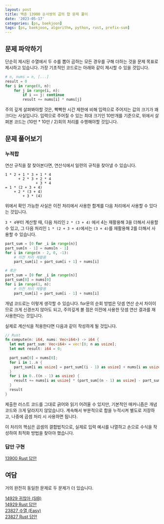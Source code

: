 ```yaml
---
layout: post
title: 백준 13900 순서쌍의 곱의 합 문제 풀이
date: '2023-05-17'
categories: [ps, baekjoon]
tags: [ps, baekjoon, algorithm, python, rust, prefix-sum]
---
```


## 문제 파악하기

단순히 제시된 수열에서 두 수를 뽑아 곱하는 모든 경우를 구해 더하는 것을 문제 목표로 제시하고 있습니다. 가장 기초적인 코드로는 아래와 같이 제시할 수 있을 것입니다.  

```python
# n, nums = n, [...]
result = 0
for i in range(0, n):
    for j in range(i, n):
        if i == j: continue
        result += nums[i] * nums[j]
```

주의 깊게 살펴봐야할 것은, 빡빡한 시간 제한에 비해 입력으로 주어지는 값의 크기가 꽤 크다는 사실입니다. 입력으로 주어질 수 있는 최대 크기인 10만개를 기준으로, 위에서 살펴본 코드는 (10만 * 10만 / 2)회의 처리를 수행해야할 것입니다.  

## 문제 풀어보기
### 누적합

연산 규칙을 잘 찾아본다면, 연산식에서 일련의 규칙을 찾아낼 수 있습니다.

```text
1 * 2 + 1 * 3 + 1 * 4
      + 2 * 3 + 2 * 4
              + 3 * 4
= 1 * (2 + 3 + 4) 
    + 2 * (3 + 4)
        + 3 * (4)
```

위에서 확인 가능한 사실은 이전 처리에서 사용한 합계를 다음 처리에서 사용할 수 있다는 것입니다.  

`3 * 4`부터 계산할 때, 다음 처리인 `2 * (3 + 4)` 에서 4는 재활용해 3을 더해서 사용할 수 있고, 그 다음 처리인 `1 * (2 + 3 + 4)`에서는 `(3 + 4)`를 재활용해 2를 더해서 사용할 수 있습니다.  

```python
part_sum = [0 for _i in range(n)]
part_sum[n - 1] = nums[n - 1]
for i in range(n - 2, 0, -1):
    # 이전 처리 재활용
    part_sum[i] = part_sum[i + 1] + nums[i]

# 혹은 
part_sum = [0 for _i in range(n)]
part_sum[0] = nums[0]
for i in range(1, n):
    # 이전 처리 재활용
    part_sum[i] = part_sum[i - 1] + nums[i]
```

개념 코드로는 이렇게 생각할 수 있습니다. for문의 순회 방법은 덧셈 연산 순서 차이이므로 크게 신경쓰지 않아도 되고, 주의깊게 볼 점은 이전에 사용한 덧셈 연산 결과를 재사용한다는 것입니다.  

실제로 계산식을 적용한다면 다음과 같이 작성하게 될 것입니다.  

```rust
// Rust
fn compute(n: i64, nums: Vec<i64>) -> i64 {
  let mut part_sum: Vec<i64> = vec![0; n as usize];
  let mut result: i64 = 0;
  
  part_sum[0] = nums[0];
  for i in 1..n {
    part_sum[i as usize] = part_sum[(i - 1) as usize] + nums[i as usize];
  }
  for i in 0..((n - 1) as usize) {
    result += nums[i as usize] * (part_sum[(n - 1) as usize] - part_sum[i as usize]);
  }
  result
}
```

제출한 러스트 코드를 그대로 긁어와 읽기 어려울 수 있지만, 기본적인 매커니즘은 개념 코드와 크게 달라지지 않았습니다. 계속해서 부분적으로 합을 누적시켜 별도로 저장하고, 나중에 곱셈 처리 시 사용하면 됩니다.  

이 처리의 핵심은 곱셈의 결합법칙으로, 실제로 입력 예시를 나열하고 손으로 수식을 작성하여 최적화 방법을 찾아야 했습니다.  

### 답안 구현
[13900 Rust 답안](https://github.com/ShapeLayer/training/blob/main/tasks/online_judge/baekjoon/rust/13900.rs)  

## 여담
거의 완전히 동일한 문제로 두 문제가 더 있습니다.  

[14929 귀찮아 (SIB)](https://www.acmicpc.net/problem/14929)  
[14929 Rust 답안](https://github.com/ShapeLayer/training/blob/main/tasks/online_judge/baekjoon/rust/14929.rs)  
[23827 수열 (Easy)](https://www.acmicpc.net/problem/23827)  
[23827 Rust 답안](https://github.com/ShapeLayer/training/blob/main/tasks/online_judge/baekjoon/rust/23827.rs)  
